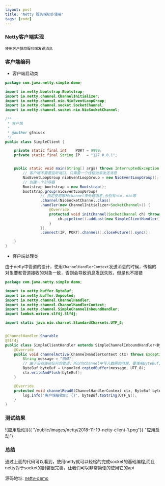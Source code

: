 ```yaml
---
layout: post
title: 'Netty 服务端初步使用'
tags: [code]
---
```


### Netty客户端实现
`使用客户端向服务端发送消息`

### 客户端编码

- 客户端启动类

```java
package com.java.netty.simple.demo;

import io.netty.bootstrap.Bootstrap;
import io.netty.channel.ChannelInitializer;
import io.netty.channel.nio.NioEventLoopGroup;
import io.netty.channel.socket.SocketChannel;
import io.netty.channel.socket.nio.NioSocketChannel;

/**
 * 客户端
 *
 * @author g5niusx
 */
public class SimpleClient {

    private static final int    PORT = 9999;
    private static final String IP   = "127.0.0.1";


    public static void main(String[] args) throws InterruptedException {
        // 客户端不需要监听端口，只需要一个线程池来发送消息
        NioEventLoopGroup nioEventLoopGroup = new NioEventLoopGroup();
        // 创建一个引导器
        Bootstrap bootstrap = new Bootstrap();
        bootstrap.group(nioEventLoopGroup)
                // 指定使用哪种channel来处理消息,分别有nio，oio等
                .channel(NioSocketChannel.class)
                .handler(new ChannelInitializer<SocketChannel>() {
                    @Override
                    protected void initChannel(SocketChannel ch) throws Exception {
                        ch.pipeline().addLast(new SimpleClientHandler());
                    }
                })
                .connect(IP, PORT).channel().closeFuture().sync();

    }
}

```

- 客户端处理类

由于netty中管道的设计，使用`ChannelHandlerContext`发送消息的时候，传输的对象要和管道接收的对象一致，否则会导致消息发送失败，但是也不报错

```java
package com.java.netty.simple.demo;

import io.netty.buffer.ByteBuf;
import io.netty.buffer.Unpooled;
import io.netty.channel.ChannelHandler;
import io.netty.channel.ChannelHandlerContext;
import io.netty.channel.SimpleChannelInboundHandler;
import lombok.extern.slf4j.Slf4j;

import static java.nio.charset.StandardCharsets.UTF_8;


@ChannelHandler.Sharable
@Slf4j
public class SimpleClientHandler extends SimpleChannelInboundHandler<ByteBuf> {
    @Override
    public void channelActive(ChannelHandlerContext ctx) throws Exception {
        String message = "测试";
        // 由于没有使用任何的管道，所以向channel中写入数据的时候，要使用ByteBuf,否则会造成消息无法发送
        ByteBuf byteBuf = Unpooled.copiedBuffer(message, UTF_8);
        ctx.writeAndFlush(byteBuf);
    }

    @Override
    protected void channelRead0(ChannelHandlerContext ctx, ByteBuf byteBuf) throws Exception {
        log.info("客户端接收到: {}", byteBuf.toString(UTF_8));
    }
}

```

### 测试结果
![应用启动]({{ "/public/images/netty/2018-11-19-netty-client-1.png"}} "应用启动")

### 总结
通过上面的代码可以看到，使用netty就可以轻松的完成socket的基础编程,而且netty对于socket的封装很完善，让我们可以非常简便的使用它的api


源码地址: [netty-demo](https://github.com/g5niusx/netty-demo/tree/master/src/main/java/com/java/netty/simple/demo)


